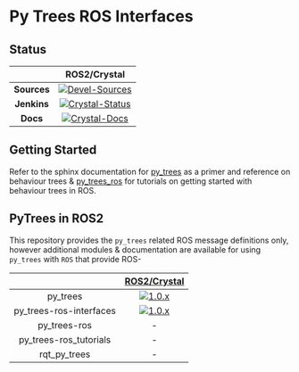 # Py Trees ROS Interfaces

## Status

| | ROS2/Crystal |
|:---:|:---:|
| **Sources** | [![Devel-Sources][devel-sources-image]][devel-sources] |
| **Jenkins** | [![Crystal-Status][crystal-build-status-image]][crystal-build-status] |
| **Docs** | [![Crystal-Docs][crystal-docs-image]][crystal-docs] |

[license-image]: https://img.shields.io/badge/License-BSD%203--Clause-orange.svg?style=plastic
[license]: LICENSE

[devel-sources-image]: http://img.shields.io/badge/sources-devel-blue.svg?style=plastic

[devel-sources]: https://github.com/splintered-reality/py_trees_ros_interfaces/tree/devel

[crystal-build-status-image]: http://build.ros.org/job/Mbin_uB64__py_trees_ros_interfaces__ubuntu_bionic_amd64__binary/badge/icon?style=plastic
[crystal-build-status]: http://build.ros.org/job/Mbin_uX64__py_trees_ros_interfaces__ubuntu_bionic_amd64__binary

[crystal-docs-image]: http://build.ros.org/job/Mdoc__py_trees_ros_interfaces__ubuntu_bionic_amd64/badge/icon?style=plastic
[crystal-docs]: http://build.ros.org/job/Mdoc__py_trees_ros_interfaces__ubuntu_bionic_amd64


## Getting Started

Refer to the sphinx documentation for [py_trees](http://py-trees.readthedocs.io/en/devel/) as a primer and reference on behaviour trees & [py_trees_ros](https://stonier.github.io/py_trees_ros/) for tutorials on getting started with behaviour trees in ROS.

## PyTrees in ROS2

This repository provides the `py_trees` related ROS message definitions only, however additional modules & documentation are available for using `py_trees` with `ROS` that provide ROS-

| | [ROS2/Crystal][crystal-repository] |
|:---:|:---:|
| py_trees | [![1.0.x][1.0.x-sources-image]][py-trees-1.0.x] |
| py_trees-ros-interfaces | [![1.0.x][1.0.x-sources-image]][py-trees-ros-interfaces-1.0.x] |
| py_trees-ros | - | 
| py_trees-ros_tutorials | - | 
| rqt_py_trees | - |

[crystal-repository]: http://repo.ros2.org/status_page/ros_crystal_default.html?q=py_trees

[1.0.x-sources-image]: http://img.shields.io/badge/sources-1.0.x-blue.svg?style=plastic
[0.7.x-sources-image]: http://img.shields.io/badge/sources-0.7.x-blue.svg?style=plastic
[0.6.x-sources-image]: http://img.shields.io/badge/sources-0.6.x-blue.svg?style=plastic
[0.5.x-sources-image]: http://img.shields.io/badge/sources-0.5.x-blue.svg?style=plastic
[0.4.x-sources-image]: http://img.shields.io/badge/sources-0.4.x-blue.svg?style=plastic
[0.3.x-sources-image]: http://img.shields.io/badge/sources-0.3.x-blue.svg?style=plastic

[py-trees-1.0.x]: https://github.com/splintered-reality/py_trees/tree/release/1.0.x
[py-trees-ros-interfaces-1.0.x]: https://github.com/splintered-reality/py_trees_ros_interfaces/tree/release/1.0.x
